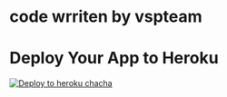 
# code wrriten by vspteam

# Deploy Your App to Heroku

[![Deploy to heroku chacha](https://www.herokucdn.com/deploy/button.svg)](https://dashboard.heroku.com/new?template=https://github.com/vspjidev/APPX-V3-LIVE)
